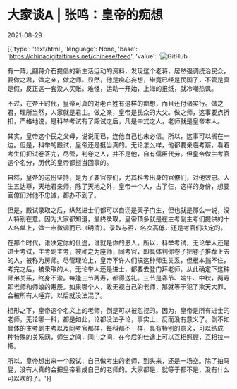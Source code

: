 # 大家谈A | 张鸣：皇帝的痴想

2021-08-29

[{'type': 'text/html', 'language': None, 'base': 'https://chinadigitaltimes.net/chinese/feed', 'value': '![GitHub](https://chinadigitaltimes.net/chinese/files/2021/08/post-670086-612a5faa7914e.)

有一阵儿翻蒋介石提倡的新生活运动的资料，发现这个老蒋，居然强调统治民众，要做之君，做之亲，做之师。显然，他是痴心妄想，毕竟已经是民国了，不管是真是假，反正这一套没人买账。难怪，运动一开始，上海的报纸，就冷嘲热讽。

不过，在帝王时代，皇帝可真的对老百姓有这样的痴想，而且还付诸实行。做之君，理所当然，人家就是君主。做之亲，皇帝是民众的大父。做之师，这事要点折扣，严格地说，是科举考试有了殿试之后，凡是中式之人，老师就是皇帝本人。

其实，皇帝这个民之父母，说说而已，连他自己也未必信。所以，这事可以搁在一边。但是，科举的殿试，皇帝还是挺当真的。无论怎么样，他都要亲临考察，看着考生们把试卷答完，尽管，判卷之人，并不是他，自有儒臣代劳。但皇帝做主考官这个名分，历代的皇帝都挺当回事的。

自然，皇帝的这份坚持，是为了要官僚们，尤其科考出身的官僚们，对他效忠。人生五达尊，天地君亲师，除了天地之外，皇帝一个人，占了仨，这样的身份，想要官僚们对他不忠诚，都办不到了。

但是，殿试录取之后，纵然进士们都可以自诩是天子门生，但也就是那么一说，没人特别在意。因为大家都知道，最终录取，皇帝顶多就是在主考副主考们提供的十人名单上，做一点微调而已（明清）。录取与否，名次高低，还是考官们决定的。

在那个时代，谁决定你的仕途，谁就是你的恩人。所以，科举考试，无论举人还是进士考试，主考副主考，被称之为座师，同考官，即具体判你卷子把卷子推荐上去的人，被称为房师。尽管理论上，皇帝不许人们搞这种师生关系，但根本挡不住，考完之后，被录取的人，无论举人还是进士，都要去登门拜老师，从此确定下这种师弟关系，终身不渝。每逢三节两寿，都得送礼。三节是春节、端午、中秋，两寿即老师和师娘的寿辰。如果哪个人，敢无视自己的老师，那就等于犯了欺天大罪，会被所有人唾弃，以后就没法混了。

相形之下，皇帝这个名义上的老师，倒是可以被忽视的。因为，皇帝是所有进士的老师，无论哪一科，都是如此，论都没法子论，事实上，反而没有意义了。倒不如具体的主考副主考以及同考官那样，每科都不一样，具有特别的意义，可以结成一种特殊的关系网，师生之间，同门之间，在今后的仕途上可以互相照顾，互相拉一把。

所以，皇帝想出来一个殿试，自己做考生的老师，到头来，还是一场空。除了拍马屁，没有人真的会把皇帝看成自己的老师的。大家都是，就等于都不是，没有什么可以吹的了。'}]
